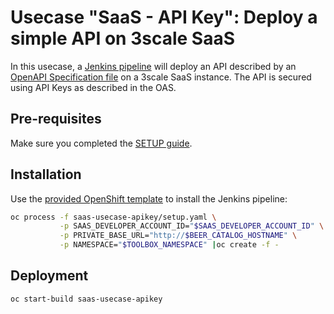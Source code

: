# Usecase "SaaS - API Key": Deploy a simple API on 3scale SaaS

In this usecase, a [Jenkins pipeline](Jenkinsfile) will deploy an API described by an [OpenAPI Specification file](swagger.yaml) on a 3scale SaaS instance. The API is secured using API Keys as described in the OAS.

## Pre-requisites

Make sure you completed the [SETUP guide](../SETUP.md).

## Installation

Use the [provided OpenShift template](setup.yaml) to install the Jenkins pipeline:

```sh
oc process -f saas-usecase-apikey/setup.yaml \
           -p SAAS_DEVELOPER_ACCOUNT_ID="$SAAS_DEVELOPER_ACCOUNT_ID" \
           -p PRIVATE_BASE_URL="http://$BEER_CATALOG_HOSTNAME" \
           -p NAMESPACE="$TOOLBOX_NAMESPACE" |oc create -f -
```

## Deployment

```sh
oc start-build saas-usecase-apikey
```
